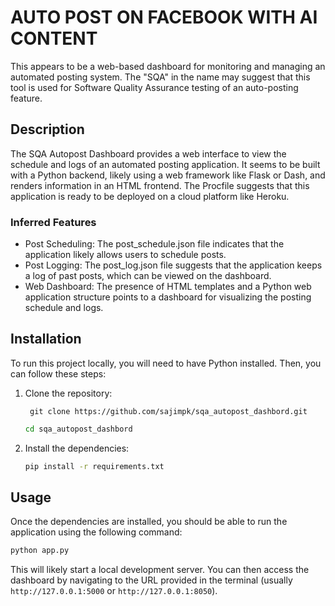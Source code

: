 # AUTO POST ON FACEBOOK WITH AI CONTENT

This appears to be a web-based dashboard for monitoring and managing an automated posting system. The "SQA" in the name may suggest that this tool is used for Software Quality Assurance testing of an auto-posting feature.

## Description

The SQA Autopost Dashboard provides a web interface to view the schedule and logs of an automated posting application. It seems to be built with a Python backend, likely using a web framework like Flask or Dash, and renders information in an HTML frontend. The Procfile suggests that this application is ready to be deployed on a cloud platform like Heroku.
### Inferred Features
- Post Scheduling: The post_schedule.json file indicates that the application likely allows users to schedule posts.
- Post Logging: The post_log.json file suggests that the application keeps a log of past posts, which can be viewed on the dashboard.
- Web Dashboard: The presence of HTML templates and a Python web application structure points to a dashboard for visualizing the posting schedule and logs.

## Installation

To run this project locally, you will need to have Python installed. Then, you can follow these steps:

1.  Clone the repository:
    ```
     git clone https://github.com/sajimpk/sqa_autopost_dashbord.git
    ```
    ```bash
    cd sqa_autopost_dashbord
    ```
3.  Install the dependencies:
    ```bash
    pip install -r requirements.txt
    ```

## Usage

Once the dependencies are installed, you should be able to run the application using the following command:

```python
python app.py
```
This will likely start a local development server. You can then access the dashboard by navigating to the URL provided in the terminal (usually `http://127.0.0.1:5000` or `http://127.0.0.1:8050`).

